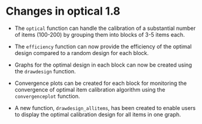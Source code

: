 # Changes in optical 1.8

* The `optical` function can handle the calibration of a substantial number of   items (100-200) by grouping them into blocks of 3-5 items each.

* The `efficiency` function can now provide the efficiency of the optimal        design compared to a random design for each block.

* Graphs for the optimal design in each block can now be created using the       `drawdesign` function.

* Convergence plots can be created for each block for monitoring the 
  convergence of optimal item calibration algorithm using the `convergenceplot`   function.

* A new function, `drawdesign_allitems`, has been created to enable users to     display the optimal calibration design for all items in one graph.


